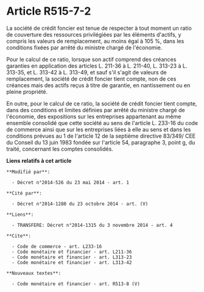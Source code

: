 # Article R515-7-2

La société de crédit foncier est tenue de respecter à tout moment un ratio de couverture des ressources privilégiées par les
éléments d'actifs, y compris les valeurs de remplacement, au moins égal à 105 %, dans les conditions fixées par arrêté du
ministre chargé de l'économie. 

Pour le calcul de ce ratio, lorsque son actif comprend des créances garanties en application des articles L. 211-36 à L.
211-40, L. 313-23 à L. 313-35, et L. 313-42 à L. 313-49, et sauf s'il s'agit de valeurs de remplacement, la société de crédit
foncier tient compte, non de ces créances mais des actifs reçus à titre de garantie, en nantissement ou en pleine propriété. 

En outre, pour le calcul de ce ratio, la société de crédit foncier tient compte, dans des conditions et limites définies par
arrêté du ministre chargé de l'économie, des expositions sur les entreprises appartenant au même ensemble consolidé que cette
société au sens de l'article L. 233-16 du code de commerce ainsi que sur les entreprises liées à elle au sens et dans les
conditions prévues au 1 de l'article 12 de la septième directive 83/349/ CEE du Conseil du 13 juin 1983 fondée sur l'article
54, paragraphe 3, point g, du traité, concernant les comptes consolidés.

**Liens relatifs à cet article**

	**Modifié par**:

	  - Décret n°2014-526 du 23 mai 2014 - art. 1

	**Cité par**:

	  - Décret n°2014-1280 du 23 octobre 2014 - art. (V)

	**Liens**:

	  - TRANSFERE: Décret n°2014-1315 du 3 novembre 2014 - art. 4

	**Cite**:

	  - Code de commerce - art. L233-16
	  - Code monétaire et financier - art. L211-36
	  - Code monétaire et financier - art. L313-23
	  - Code monétaire et financier - art. L313-42

	**Nouveaux textes**:

	  - Code monétaire et financier - art. R513-8 (V)
